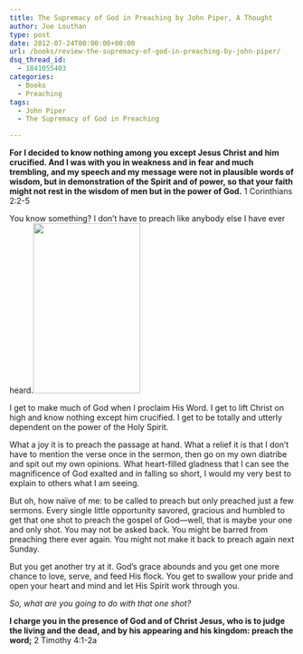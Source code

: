 ```yaml
---
title: The Supremacy of God in Preaching by John Piper, A Thought
author: Joe Louthan
type: post
date: 2012-07-24T00:00:00+00:00
url: /books/review-the-supremacy-of-god-in-preaching-by-john-piper/
dsq_thread_id:
  - 1841055403
categories:
  - Books
  - Preaching
tags:
  - John Piper
  - The Supremacy of God in Preaching

---
```

**For I decided to know nothing among you except Jesus Christ and him crucified. And I was with you in weakness and in fear and much trembling, and my speech and my message were not in plausible words of wisdom, but in demonstration of the Spirit and of power, so that your faith might not rest in the wisdom of men but in the power of God.** 1 Corinthians 2:2-5

You know something? I don’t have to preach like anybody else I have ever heard.[<img src="https://i1.wp.com/theologic.us/wp-content/uploads/2012/07/supremacy-god-piper.jpg?resize=189%2C300" alt="" title="supremacy-god-piper" width="189" height="300" class="alignright size-medium wp-image-84" srcset="https://i1.wp.com/theologic.us/wp-content/uploads/2012/07/supremacy-god-piper.jpg?resize=189%2C300 189w, https://i1.wp.com/theologic.us/wp-content/uploads/2012/07/supremacy-god-piper.jpg?w=300 300w" sizes="(max-width: 189px) 100vw, 189px" data-recalc-dims="1" />][1]

I get to make much of God when I proclaim His Word. I get to lift Christ on high and know nothing except him crucified. I get to be totally and utterly dependent on the power of the Holy Spirit.

What a joy it is to preach the passage at hand. What a relief it is that I don’t have to mention the verse once in the sermon, then go on my own diatribe and spit out my own opinions. What heart-filled gladness that I can see the magnificence of God exalted and in falling so short, I would my very best to explain to others what I am seeing.

But oh, how naïve of me: to be called to preach but only preached just a few sermons. Every single little opportunity savored, gracious and humbled to get that one shot to preach the gospel of God—well, that is maybe your one and only shot. You may not be asked back. You might be barred from preaching there ever again. You might not make it back to preach again next Sunday. 

But you get another try at it. God’s grace abounds and you get one more chance to love, serve, and feed His flock. You get to swallow your pride and open your heart and mind and let His Spirit work through you.

_So, what are you going to do with that one shot?_

**I charge you in the presence of God and of Christ Jesus, who is to judge the living and the dead, and by his appearing and his kingdom: preach the word;** 2 Timothy 4:1-2a

 [1]: https://i1.wp.com/theologic.us/wp-content/uploads/2012/07/supremacy-god-piper.jpg
